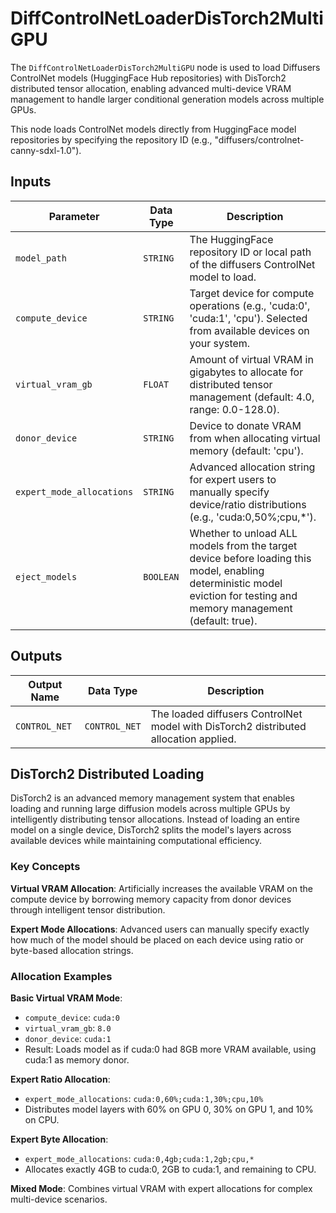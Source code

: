 # DiffControlNetLoaderDisTorch2MultiGPU

The `DiffControlNetLoaderDisTorch2MultiGPU` node is used to load Diffusers ControlNet models (HuggingFace Hub repositories) with DisTorch2 distributed tensor allocation, enabling advanced multi-device VRAM management to handle larger conditional generation models across multiple GPUs.

This node loads ControlNet models directly from HuggingFace model repositories by specifying the repository ID (e.g., "diffusers/controlnet-canny-sdxl-1.0").

## Inputs

| Parameter | Data Type | Description |
| --- | --- | --- |
| `model_path` | `STRING` | The HuggingFace repository ID or local path of the diffusers ControlNet model to load. |
| `compute_device` | `STRING` | Target device for compute operations (e.g., 'cuda:0', 'cuda:1', 'cpu'). Selected from available devices on your system. |
| `virtual_vram_gb` | `FLOAT` | Amount of virtual VRAM in gigabytes to allocate for distributed tensor management (default: 4.0, range: 0.0-128.0). |
| `donor_device` | `STRING` | Device to donate VRAM from when allocating virtual memory (default: 'cpu'). |
| `expert_mode_allocations` | `STRING` | Advanced allocation string for expert users to manually specify device/ratio distributions (e.g., 'cuda:0,50%;cpu,*'). |
| `eject_models` | `BOOLEAN` | Whether to unload ALL models from the target device before loading this model, enabling deterministic model eviction for testing and memory management (default: true). |

## Outputs

| Output Name | Data Type | Description |
| --- | --- | --- |
| `CONTROL_NET` | `CONTROL_NET` | The loaded diffusers ControlNet model with DisTorch2 distributed allocation applied. |

## DisTorch2 Distributed Loading

DisTorch2 is an advanced memory management system that enables loading and running large diffusion models across multiple GPUs by intelligently distributing tensor allocations. Instead of loading an entire model on a single device, DisTorch2 splits the model's layers across available devices while maintaining computational efficiency.

### Key Concepts

**Virtual VRAM Allocation**: Artificially increases the available VRAM on the compute device by borrowing memory capacity from donor devices through intelligent tensor distribution.

**Expert Mode Allocations**: Advanced users can manually specify exactly how much of the model should be placed on each device using ratio or byte-based allocation strings.

### Allocation Examples

**Basic Virtual VRAM Mode**:
- `compute_device`: `cuda:0`
- `virtual_vram_gb`: `8.0`
- `donor_device`: `cuda:1`
- Result: Loads model as if cuda:0 had 8GB more VRAM available, using cuda:1 as memory donor.

**Expert Ratio Allocation**:
- `expert_mode_allocations`: `cuda:0,60%;cuda:1,30%;cpu,10%`
- Distributes model layers with 60% on GPU 0, 30% on GPU 1, and 10% on CPU.

**Expert Byte Allocation**:
- `expert_mode_allocations`: `cuda:0,4gb;cuda:1,2gb;cpu,*`
- Allocates exactly 4GB to cuda:0, 2GB to cuda:1, and remaining to CPU.

**Mixed Mode**:
Combines virtual VRAM with expert allocations for complex multi-device scenarios.
